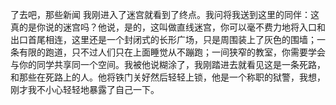 了去吧，那些新闻
我刚进入了迷宫就看到了终点。我问将我送到这里的同伴：这真的是你说的迷宫吗？他说，是的，这叫做直线迷宫，你可以毫不费力地将入口和出口首尾相连，这里还是一个封闭式的长形广场，只是周围装上了灰色的围墙；一条有限的跑道，只不过人们只在上面睡觉从不蹦跑；一间狭窄的教室，你需要学会与你的同学共享同一个空间。我被他说糊涂了，我刚踏进去就看见这是一条死路，和那些在死路上的人。他将铁门关好然后轻轻上锁，他是一个称职的狱警，我想，刚才我不小心轻轻地暴露了自己一下。